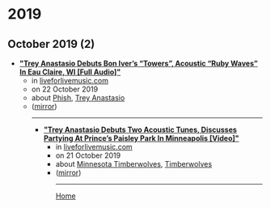 # 2019

## October 2019 (2)

 - [**"Trey Anastasio Debuts Bon Iver’s “Towers”, Acoustic “Ruby Waves” In Eau Claire, WI [Full Audio]"**](https://liveforlivemusic.com/news/trey-anastasio-eau-claire-10-21-19/)<ul><li>in [liveforlivemusic.com](https://liveforlivemusic.com/)</li><li>on 22 October 2019</li><li>about [Phish](../../topics/phish/index.md), [Trey Anastasio](../../topics/trey-anastasio/index.md)</li><li>([mirror](https://web.archive.org/web/*/https://liveforlivemusic.com/news/trey-anastasio-eau-claire-10-21-19/))</li><ul>

----

 - [**"Trey Anastasio Debuts Two Acoustic Tunes, Discusses Partying At Prince’s Paisley Park In Minneapolis [Video]"**](https://liveforlivemusic.com/news/trey-anastasio-minneapolis-10-19-19/)<ul><li>in [liveforlivemusic.com](https://liveforlivemusic.com/)</li><li>on 21 October 2019</li><li>about [Minnesota Timberwolves](../../topics/minnesota-timberwolves/index.md), [Timberwolves](../../topics/timberwolves/index.md)</li><li>([mirror](https://web.archive.org/web/*/https://liveforlivemusic.com/news/trey-anastasio-minneapolis-10-19-19/))</li><ul>

----

[Home](../index.md)
